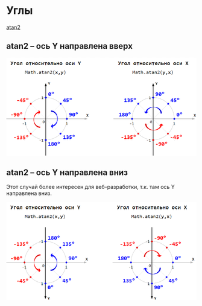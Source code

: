 # Углы

[atan2](https://en.wikipedia.org/wiki/Atan2)

## atan2 – ось Y направлена вверх

<img src="./pic/axis-y-up.png" width="809"/>

## atan2 – ось Y направлена вниз

Этот случай более интересен для веб-разработки, т.к. там ось Y направлена вниз.

<img src="./pic/axis-y-down.png" width="816"/>
